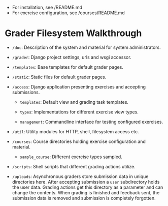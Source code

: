 * For installation, see /README.md
* For exercise configuration, see /courses/README.md

# Grader Filesystem Walkthrough

* `/doc`: Description of the system and material for system administrators.

* `/grader`: Django project settings, urls and wsgi accessor.

* `/templates`: Base templates for default grader pages.

* `/static`: Static files for default grader pages.

* `/access`: Django application presenting exercises and accepting submissions.

	* `templates`: Default view and grading task templates.

	* `types`: Implementations for different exercise view types.

	* `management`: Commandline interface for testing configured exercises.

* `/util`: Utility modules for HTTP, shell, filesystem access etc.

* `/courses`: Course directories holding exercise configuration and material.

	* `sample_course`: Different exercise types sampled.

* `/scripts`: Shell scripts that different grading actions utilize.

* `/uploads`: Asynchronous graders store submission data in unique directories here.
	After accepting submission a `user` subdirectory holds the user data.
	Grading actions get this directory as a parameter and can change the
	contents. When grading is finished and feedback sent, the submission
	data is removed and submission is completely forgotten.
